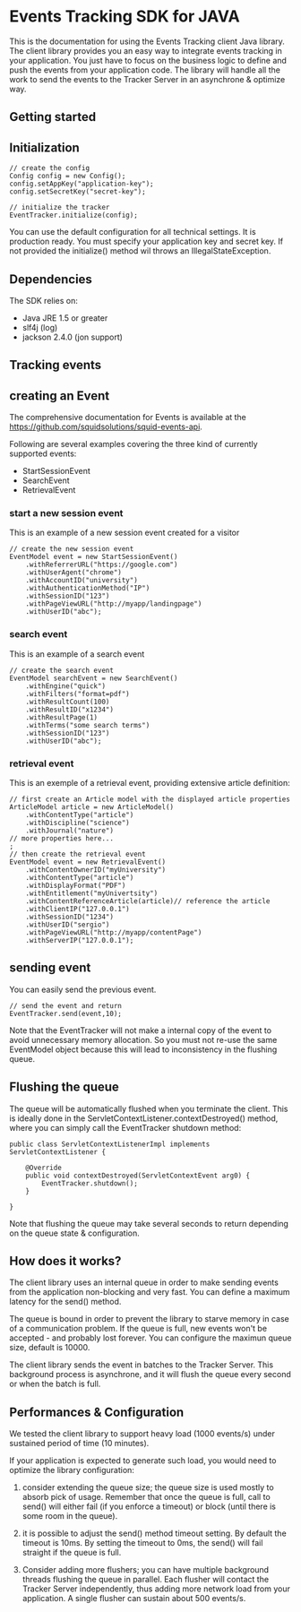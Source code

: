 Events Tracking SDK for JAVA
============================

This is the documentation for using the Events Tracking client Java library. 
The client library provides you an easy way to integrate events tracking in your application.
You just have to focus on the business logic to define and push the events from your application code.
The library will handle all the work to send the events to the Tracker Server in an asynchrone & optimize way.

Getting started
---------------

## Initialization

```
// create the config
Config config = new Config();
config.setAppKey("application-key");
config.setSecretKey("secret-key");

// initialize the tracker
EventTracker.initialize(config);
```
You can use the default configuration for all technical settings. It is production ready.
You must specify your application key and secret key. If not provided the initialize() method wil throws an IllegalStateException.

## Dependencies

The SDK relies on:

* Java JRE 1.5 or greater
* slf4j (log)
* jackson 2.4.0 (jon support)

Tracking events
---------------

## creating an Event

The comprehensive documentation for Events is available at the https://github.com/squidsolutions/squid-events-api.

Following are several examples covering the three kind of currently supported events:
* StartSessionEvent
* SearchEvent
* RetrievalEvent

### start a new session event

This is an example of a new session event created for a visitor

```
// create the new session event
EventModel event = new StartSessionEvent()
    .withReferrerURL("https://google.com")
    .withUserAgent("chrome")
    .withAccountID("university")
    .withAuthenticationMethod("IP")
    .withSessionID("123")
    .withPageViewURL("http://myapp/landingpage")
    .withUserID("abc");
```

### search event

This is an example of a search event

```
// create the search event
EventModel searchEvent = new SearchEvent()
    .withEngine("quick")
    .withFilters("format=pdf")
    .withResultCount(100)
    .withResultID("x1234")
    .withResultPage(1)
    .withTerms("some search terms")
    .withSessionID("123")
    .withUserID("abc");
```

### retrieval event

This is an exemple of a retrieval event, providing extensive article definition:

```
// first create an Article model with the displayed article properties
ArticleModel article = new ArticleModel()
	.withContentType("article")
	.withDiscipline("science")
	.withJournal("nature")
// more properties here...
;
// then create the retrieval event
EventModel event = new RetrievalEvent()
	.withContentOwnerID("myUniversity")
	.withContentType("article")
	.withDisplayFormat("PDF")
	.withEntitlement("myUnivertsity")
	.withContentReferenceArticle(article)// reference the article
	.withClientIP("127.0.0.1")
	.withSessionID("1234")
	.withUserID("sergio")
	.withPageViewURL("http://myapp/contentPage")
	.withServerIP("127.0.0.1");
```

## sending event

You can easily send the previous event.

```
// send the event and return
EventTracker.send(event,10);
```

Note that the EventTracker will not make a internal copy of the event to avoid unnecessary memory allocation.
So you must not re-use the same EventModel object because this will lead to inconsistency in the flushing queue.

Flushing the queue
------------------

The queue will be automatically flushed when you terminate the client.
This is ideally done in the ServletContextListener.contextDestroyed() method, where you can simply call the EventTracker shutdown method:

```
public class ServletContextListenerImpl implements ServletContextListener {

    @Override
    public void contextDestroyed(ServletContextEvent arg0) {
    	EventTracker.shutdown();
    }

}
```

Note that flushing the queue may take several seconds to return depending on the queue state & configuration.

How does it works?
------------------

The client library uses an internal queue in order to make sending events from the application non-blocking and very fast.
You can define a maximum latency for the send() method.

The queue is bound in order to prevent the library to starve memory in case of a communication problem.
If the queue is full, new events won't be accepted - and probably lost forever. 
You can configure the maximun queue size, default is 10000.

The client library sends the event in batches to the Tracker Server. 
This background process is asynchrone, and it will flush the queue every second or when the batch is full.

Performances & Configuration
----------------------------

We tested the client library to support heavy load (1000 events/s) under sustained period of time (10 minutes).

If your application is expected to generate such load, you would need to optimize the library configuration:

1. consider extending the queue size; the queue size is used mostly to absorb pick of usage. 
Remember that once the queue is full, call to send() will either fail (if you enforce a timeout) or block (until there is some room in the queue).

2. it is possible to adjust the send() method timeout setting. By default the timeout is 10ms. 
By setting the timeout to 0ms, the send() will fail straight if the queue is full.

3. Consider adding more flushers; you can have multiple background threads flushing the queue in parallel.
Each flusher will contact the Tracker Server independently, thus adding more network load from your application.
A single flusher can sustain about 500 events/s.
